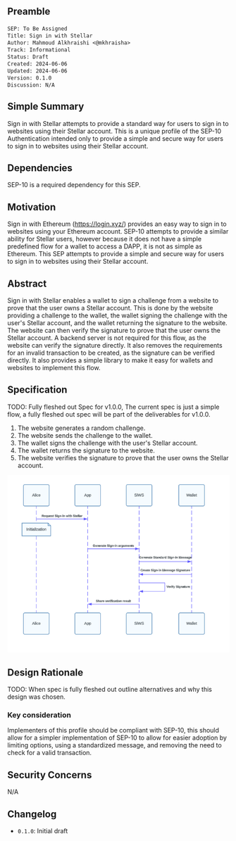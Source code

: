 ## Preamble

```
SEP: To Be Assigned
Title: Sign in with Stellar
Author: Mahmoud Alkhraishi <@mkhraisha>
Track: Informational
Status: Draft
Created: 2024-06-06
Updated: 2024-06-06
Version: 0.1.0
Discussion: N/A
```

## Simple Summary

Sign in with Stellar attempts to provide a standard way for users to sign in to websites using their Stellar account. This is a unique profile of the SEP-10 Authentication intended only to provide a simple and secure way for users to sign in to websites using their Stellar account.

## Dependencies

SEP-10 is a required dependency for this SEP.

## Motivation

Sign in with Ethereum (https://login.xyz/) provides an easy way to sign in to websites using your Ethereum account. SEP-10 attempts to provide a similar ability for Stellar users, however because it does not have a simple predefined flow for a wallet to access a DAPP, it is not as simple as Ethereum. This SEP attempts to provide a simple and secure way for users to sign in to websites using their Stellar account.

## Abstract

Sign in with Stellar enables a wallet to sign a challenge from a website to prove that the user owns a Stellar account. This is done by the website providing a challenge to the wallet, the wallet signing the challenge with the user's Stellar account, and the wallet returning the signature to the website. The website can then verify the signature to prove that the user owns the Stellar account. A backend server is not required for this flow, as the website can verify the signature directly. It also removes the requirements for an invalid transaction to be created, as the signature can be verified directly. It also provides a simple library to make it easy for wallets and websites to implement this flow.

## Specification

TODO: Fully fleshed out Spec for v1.0.0, The current spec is just a simple flow, a fully fleshed out spec will be part of the deliverables for v1.0.0.

1. The website generates a random challenge.
2. The website sends the challenge to the wallet.
3. The wallet signs the challenge with the user's Stellar account.
4. The wallet returns the signature to the website.
5. The website verifies the signature to prove that the user owns the Stellar account.

![alt text](image.png)

## Design Rationale

TODO: When spec is fully fleshed out outline alternatives and why this design was chosen.

### Key consideration

Implementers of this profile should be compliant with SEP-10, this should allow for a simpler implementation of SEP-10 to allow for easier adoption by limiting options, using a standardized message, and removing the need to check for a valid transaction.

## Security Concerns

N/A

## Changelog

- `0.1.0`: Initial draft
